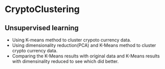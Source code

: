 # CryptoClustering
## Unsupervised learning
-   Using K-means method to cluster crypoto currency data.
-   Using dimensionality reduction(PCA) and K-Means method to cluster crypto currency data.
-   Comparing the K-Means results with original data and K-Means results with dimensinality reduced to see which did better.  